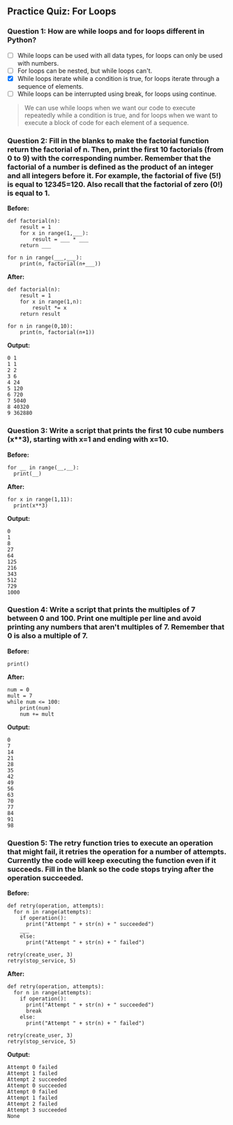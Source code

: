 ## Practice Quiz: For Loops
### Question 1: How are while loops and for loops different in Python?
- [ ] While loops can be used with all data types, for loops can only be used with numbers.
- [ ] For loops can be nested, but while loops can't.
- [x] While loops iterate while a condition is true, for loops iterate through a sequence of elements.
- [ ] While loops can be interrupted using break, for loops using continue.
> We can use while loops when we want our code to execute repeatedly while a condition is true, and for loops when we want to execute a block of code for each element of a sequence.
### Question 2: Fill in the blanks to make the factorial function return the factorial of n. Then, print the first 10 factorials (from 0 to 9) with the corresponding number. Remember that the factorial of a number is defined as the product of an integer and all integers before it. For example, the factorial of five (5!) is equal to 1*2*3*4*5=120. Also recall that the factorial of zero (0!) is equal to 1.
**Before:**
```
def factorial(n):
    result = 1
    for x in range(1,___):
        result = ___ * ___
    return ___

for n in range(___,___):
    print(n, factorial(n+___))
```
**After:**
```
def factorial(n):
    result = 1
    for x in range(1,n):
        result *= x
    return result

for n in range(0,10):
    print(n, factorial(n+1))
```
**Output:**
```
0 1
1 1
2 2
3 6
4 24
5 120
6 720
7 5040
8 40320
9 362880
```

### Question 3: Write a script that prints the first 10 cube numbers (x**3), starting with x=1 and ending with x=10.
**Before:**
```
for __ in range(__,__):
  print(__)
```
**After:**
```
for x in range(1,11):
  print(x**3)
```
**Output:**
```
0
1
8
27
64
125
216
343
512
729
1000
```

### Question 4: Write a script that prints the multiples of 7 between 0 and 100. Print one multiple per line and avoid printing any numbers that aren't multiples of 7. Remember that 0 is also a multiple of 7.
**Before:**
```
print()
```
**After:**
```
num = 0
mult = 7
while num <= 100:
    print(num)
    num += mult
```
**Output:**
```
0
7
14
21
28
35
42
49
56
63
70
77
84
91
98
```
### Question 5: The retry function tries to execute an operation that might fail, it retries the operation for a number of attempts.  Currently the code will keep executing the function even if it succeeds. Fill in the blank so the code stops trying after the operation succeeded.
**Before:**
```
def retry(operation, attempts):
  for n in range(attempts):
    if operation():
      print("Attempt " + str(n) + " succeeded")
    ___
    else:
      print("Attempt " + str(n) + " failed")

retry(create_user, 3)
retry(stop_service, 5)
```
**After:**
```
def retry(operation, attempts):
  for n in range(attempts):
    if operation():
      print("Attempt " + str(n) + " succeeded")
      break
    else:
      print("Attempt " + str(n) + " failed")

retry(create_user, 3)
retry(stop_service, 5)
```
**Output:**
```
Attempt 0 failed
Attempt 1 failed
Attempt 2 succeeded
Attempt 0 succeeded
Attempt 0 failed
Attempt 1 failed
Attempt 2 failed
Attempt 3 succeeded
None
```
